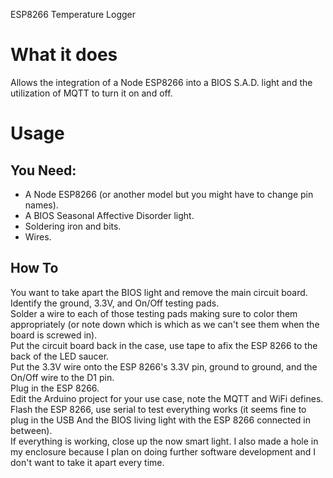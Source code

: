 ESP8266 Temperature Logger  

# What it does
Allows the integration of a Node ESP8266 into a BIOS S.A.D. light and the utilization of MQTT to turn it on and off.  

# Usage
## You Need:
- A Node ESP8266 (or another model but you might have to change pin names).  
- A BIOS Seasonal Affective Disorder light.
- Soldering iron and bits.
- Wires.

## How To
You want to take apart the BIOS light and remove the main circuit board.  
Identify the ground, 3.3V, and On/Off testing pads.  
Solder a wire to each of those testing pads making sure to color them appropriately (or note down which is which as we can't see them when the board is screwed in).  
Put the circuit board back in the case, use tape to afix the ESP 8266 to the back of the LED saucer.  
Put the 3.3V wire onto the ESP 8266's 3.3V pin, ground to ground, and the On/Off wire to the D1 pin.  
Plug in the ESP 8266.  
Edit the Arduino project for your use case, note the MQTT and WiFi defines.  
Flash the ESP 8266, use serial to test everything works (it seems fine to plug in the USB And the BIOS living light with the ESP 8266 connected in between).  
If everything is working, close up the now smart light. I also made a hole in my enclosure because I plan on doing further software development and I don't want to take it apart every time.  
